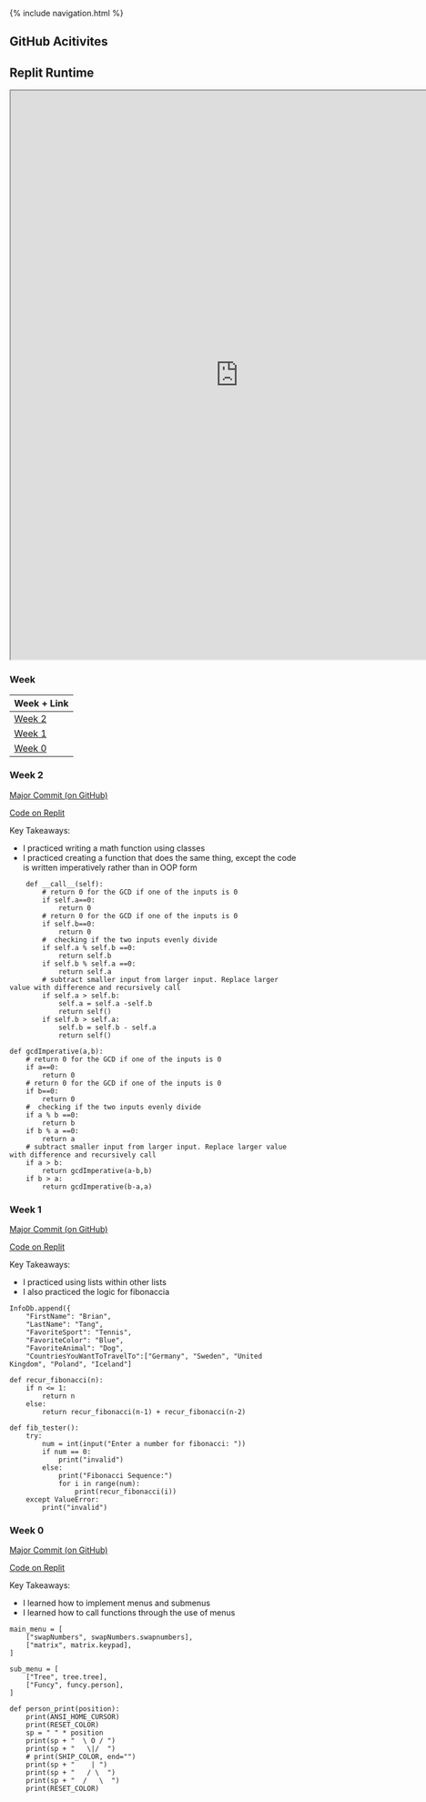 {% include navigation.html %}

## GitHub Acitivites

## Replit Runtime

<iframe height="1000px" width="800px" src="https://replit.com/@bgt072105/curly-ladle?lite=true#main.py"></iframe>

### Week

| Week + Link |
| ----------- |
| [Week 2](#Week-2) |
| [Week 1](#Week-1) |
| [Week 0](#Week-0) |

### Week 2
[Major Commit (on GitHub)](https://github.com/bgt072105/curly-ladle/commit/b2452959b694c1b35c2480bf824b8d706c2e6d4b)

[Code on Replit](https://replit.com/join/shwebjagoo-bgt072105)

Key Takeaways:
* I practiced writing a math function using classes
* I practiced creating a function that does the same thing, except the code is written imperatively rather than in OOP form

```
    def __call__(self):
        # return 0 for the GCD if one of the inputs is 0
        if self.a==0:
            return 0
        # return 0 for the GCD if one of the inputs is 0
        if self.b==0:
            return 0
        #  checking if the two inputs evenly divide
        if self.a % self.b ==0:
            return self.b
        if self.b % self.a ==0:
            return self.a
        # subtract smaller input from larger input. Replace larger value with difference and recursively call
        if self.a > self.b:
            self.a = self.a -self.b
            return self()
        if self.b > self.a:
            self.b = self.b - self.a
            return self()
```
```
def gcdImperative(a,b):
    # return 0 for the GCD if one of the inputs is 0
    if a==0:
        return 0
    # return 0 for the GCD if one of the inputs is 0
    if b==0:
        return 0
    #  checking if the two inputs evenly divide
    if a % b ==0:
        return b
    if b % a ==0:
        return a
    # subtract smaller input from larger input. Replace larger value with difference and recursively call
    if a > b:
        return gcdImperative(a-b,b)
    if b > a:
        return gcdImperative(b-a,a)
```

### Week 1
[Major Commit (on GitHub)](https://github.com/bgt072105/curly-ladle/commit/421a528084577742ca3caa54ae8882048602d509)

[Code on Replit](https://replit.com/join/shwebjagoo-bgt072105)

Key Takeaways:
* I practiced using lists within other lists
* I also practiced the logic for fibonaccia

```
InfoDb.append({
    "FirstName": "Brian",
    "LastName": "Tang",
    "FavoriteSport": "Tennis",
    "FavoriteColor": "Blue",
    "FavoriteAnimal": "Dog",
    "CountriesYouWantToTravelTo":["Germany", "Sweden", "United Kingdom", "Poland", "Iceland"]
```
```
def recur_fibonacci(n):
    if n <= 1:
        return n
    else:
        return recur_fibonacci(n-1) + recur_fibonacci(n-2)

def fib_tester():
    try:
        num = int(input("Enter a number for fibonacci: "))
        if num == 0:
            print("invalid")
        else:
            print("Fibonacci Sequence:")
            for i in range(num):
                print(recur_fibonacci(i))
    except ValueError:
        print("invalid")
```

### Week 0
[Major Commit (on GitHub)](https://github.com/bgt072105/curly-ladle/commit/76c23152314b69f9234e98475552dedd69916de0)

[Code on Replit](https://replit.com/join/shwebjagoo-bgt072105)

Key Takeaways:
* I learned how to implement menus and submenus
* I learned how to call functions through the use of menus

```
main_menu = [
    ["swapNumbers", swapNumbers.swapnumbers],
    ["matrix", matrix.keypad],
]

sub_menu = [
    ["Tree", tree.tree],
    ["Funcy", funcy.person],
]
```
```
def person_print(position):
    print(ANSI_HOME_CURSOR)
    print(RESET_COLOR)
    sp = " " * position
    print(sp + "  \ O / ")
    print(sp + "   \|/  ")
    # print(SHIP_COLOR, end="")
    print(sp + "    | ")
    print(sp + "   / \  ")
    print(sp + "  /   \  ")
    print(RESET_COLOR)
 ```
